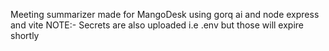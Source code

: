 Meeting summarizer made for MangoDesk
using gorq ai and node express and vite 
NOTE:- Secrets are also uploaded i.e .env but those will expire shortly
